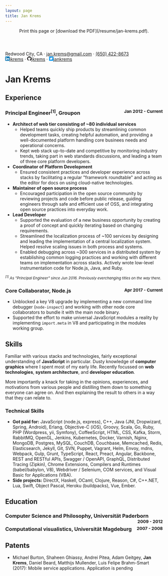 ```yaml
---
layout: page
title: Jan Krems
---
```


<header markdown="1">
  Print this page or [download the PDF](/resume/jan-krems.pdf).
</header>

<div class="vcard">
  <div>
    <span class="adr"><span class="locality">Redwood City</span>, <span class="region">CA</span></span>
    &middot;
    <a href="mailto:jan.krems@gmail.com" class="email">jan.krems@gmail.com</a>
    &middot;
    <a href="tel:+1-650-442-8673" class="tel">(650) 422-8673</a>
    <br/>
    <a href="https://www.linkedin.com/in/jkrems" class="url" title="LinkedIn"
      target="_blank" rel="noopener noreferrer"><img src="/images/in-14px.png" width="14" height="14" alt="linkedin.com/in/" />jkrems</a>
    &middot;
    <a href="https://github.com/jkrems/" class="url" title="Github"
      target="_blank" rel="noopener noreferrer"><img src="/images/github-32px.png" width="14" height="14" alt="github.com/" />jkrems</a>
    &middot;
    <a href="https://twitter.com/jankrems/" class="url" title="Twitter"
      target="_blank" rel="noopener noreferrer"><img src="/images/twitter-32px.png" width="14" height="14" alt="twitter.com/" />jankrems</a>
  </div>
  <h1 class="fn">Jan Krems</h1>
</div>

## Experience

<h3>
  Principal Engineer<sup>[1]</sup>, Groupon
  <small style="float: right">Jan 2012 - Current</small>
</h3>

* **Architect of web tier consisting of ~80 individual services**
  - Helped teams quickly ship products
    by streamlining common development tasks, creating helpful automation,
    and providing a well-documented platform
    handling core businees needs and operational concerns.
  - Kept web stack up-to-date and competitive
    by monitoring industry trends,
    taking part in web standards discussions,
    and leading a team of three core platform developers.
* **Coordinator of Platform Development**
  - Ensured consistent practices and developer experience across stacks
    by facilitating a regular "framework roundtable"
    and acting as the editor for docs on using cloud-native technologies.
* **Maintainer of open source process**
  - Encouraged participation in the open source community
    by reviewing projects and code before public release,
    guiding engineers through safe and efficient use of OSS,
    and integrating open source practices into everyday work.
* **Lead Developer**
  - Supported the evaluation of a new business opportunity
    by creating a proof of concept
    and quickly iterating based on changing requirements.
  - Streamlined the localization process of ~100 services
    by designing and leading the implementation of a central localization system.
    Helped resolve scaling issues in both process and systems.
  - Enabled debugging across ~300 services in a distributed system
    by establishing common logging practices
    and working with different teams on implementation across stacks.
    Actively wrote low-level instrumentation code for Node.js,
    Java, and Ruby.

<small>
  <em><sup>[1]</sup> As "Principal Engineer" since Jun 2016. Previously everchanging titles on the way there.</em>
</small>

<h3>
  Core Collaborator, Node.js
  <small style="float: right">Apr 2017 - Current</small>
</h3>

* Unblocked a key V8 upgrade by implementing a new command line debugger (`node-inspect`)
  and working with other node core collaborators to bundle it with the main node binary.
* Supported the effort to make universal JavaScript modules a reality
  by implementing `import.meta` in V8 and participating in the modules working group.

## Skills

Familiar with various stacks and technologies,
fairly exceptional understanding of **JavaScript** in particular.
Dusty knowledge of **computer graphics** where I spent most of my early life.
Recently focussed on **web technologies**,
**system architecture**, and **developer education**.

More importantly a knack for taking in the opinions, experiences, and motivations
from various people and distilling them down to something everyone can agree on.
And then explaining the result to others in a way that they can relate to.

### Technical Skills

* **Got paid for:**
  JavaScript (node.js, express), C++, Java (JNI, Dropwizard, Spring, Android), Erlang,
  Objective-C (iOS), Groovy, Scala, Go, Ruby, PHP (Wordpress, yii, Symfony), CoffeeScript, HTML, CSS,
  Kafka, Storm, RabbitMQ, OpenGL,
  Jenkins, Kubernetes, Docker, Varnish, Nginx, MongoDB, Postgres, MySQL, CouchDB,
  Couchbase, Memcached, Redis, Elasticsearch, Jekyll, Git, SVN,
  Puppet, Vagrant, Helm, Envoy, mdns,
  Webpack, Gulp, Grunt, TypeScript,
  React, Preact, Angular, Backbone,
  REST and RESTful APIs, Swagger / OpenAPI, GraphQL, Distributed Tracing (Zipkin),
  Chrome Extensions,
  Compilers and Runtimes (babel/babylon, V8),
  Webdriver / Selenium,
  COM services,
  and Visual Basic for Applications (VBA).
* **Side projects:**
  DirectX, Haskell, OCaml, Clojure, Reason, C#, C++.NET, Lua, Swift, Object Pascal,
  Heroku (buildpacks), Vue, Ember.

## Education

<h3>
  Computer Science and Philosophy, Universität Paderborn
  <small style="float: right">2009 - 2012</small>
</h3>

<h3>
  Computational visualistics, Universität Magdeburg
  <small style="float: right">2007 - 2008</small>
</h3>

## Patents

* Michael Burton, Shaheen Ghiassy, Andrei Pitea, Adam Geitgey, **Jan Krems**, Daniel Beard, Matthijs Mullender, Luis Felipe Brahm-Smart (2017): Mobile service applications. Application is pending
